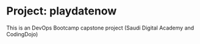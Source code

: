 # Project: playdatenow
This is an DevOps Bootcamp capstone project (Saudi Digital Academy and CodingDojo)

